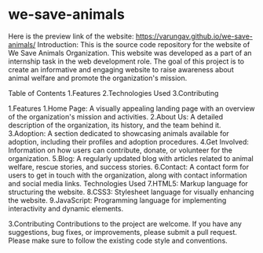 # we-save-animals
Here is the preview link of the website: https://varungav.github.io/we-save-animals/
Introduction: 
This is the source code repository for the website of We Save Animals Organization. This website was developed as a part of an internship task in the web development role. The goal of this project is to create an informative and engaging website to raise awareness about animal welfare and promote the organization's mission.

Table of Contents
1.Features
2.Technologies Used
3.Contributing


1.Features
1.Home Page: A visually appealing landing page with an overview of the organization's mission and activities.
2.About Us: A detailed description of the organization, its history, and the team behind it.
3.Adoption: A section dedicated to showcasing animals available for adoption, including their profiles and adoption procedures.
4.Get Involved: Information on how users can contribute, donate, or volunteer for the organization.
5.Blog: A regularly updated blog with articles related to animal welfare, rescue stories, and success stories.
6.Contact: A contact form for users to get in touch with the organization, along with contact information and social media links.
Technologies Used
7.HTML5: Markup language for structuring the website.
8.CSS3: Stylesheet language for visually enhancing the website.
9.JavaScript: Programming language for implementing interactivity and dynamic elements.


3.Contributing
Contributions to the project are welcome. If you have any suggestions, bug fixes, or improvements, please submit a pull request. Please make sure to follow the existing code style and conventions.
